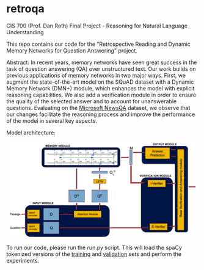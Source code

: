 # retroqa
CIS 700 (Prof. Dan Roth) Final Project - Reasoning for Natural Language Understanding

This repo contains our code for the "Retrospective Reading and Dynamic Memory Networks for Question Answering" project.

Abstract: In recent years, memory networks have seen great success in the task of question answering (QA) over unstructured text. Our work builds on previous applications of memory networks in two major ways. First, we augment the state-of-the-art model on the SQuAD dataset with a Dynamic Memory Network (DMN+) module, which enhances the model with explicit reasoning capabilities. We also add a verification module in order to ensure the quality of the selected answer and to account for unanswerable questions. Evaluating on the [Microsoft NewsQA](https://www.microsoft.com/en-us/research/project/newsqa-dataset/) dataset, we observe that our changes facilitate the reasoning process and improve the performance of the model in several key aspects.

Model architecture:

![Model architecture](model.png)

To run our code, please run the run.py script. This will load the spaCy tokenized versions of the [training](https://drive.google.com/drive/folders/1lupUpHV4hjzV3bzK3CaKYzl1kUMCt46f) and [validation](https://drive.google.com/drive/folders/1lupUpHV4hjzV3bzK3CaKYzl1kUMCt46f) sets and perform the experiments.
